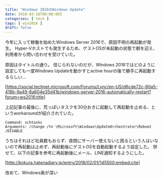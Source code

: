 ```yaml
---
title: "Windows 2016のWindows Update"
date: 2018-03-16T00:00:00Z
categories: [ tech ]
tags: [ win2016 ]
draft: false
---
```


今年に入って稼働を始めたWindows Server 2016で、原因不明の再起動が発生。
Hyper-Vホストでも発生するため、ゲストOSが未起動の状態で朝を迎え、利用者から問い合わせを受けていた。

原因はタイトルの通り。
信じられないのだが、Windows 2016ではどのように設定しても一度Windows Updateを動かすとactive hourの後で勝手に再起動するらしい...

[https://social.technet.microsoft.com/Forums/Lync/en-US/d6cde72c-80a5-418b-9a49-8a604e35d41b/windows-server-2016-automatically-restart?forum=ws2016:title]

上記記事の最後に、荒っぽいタスクを30分おきに起動して再起動を止める、というworkaroundが紹介されていた。
```
Command: schtasks
Arguments: /change /tn \Microsoft\Windows\UpdateOrchestrator\Reboot /DISABLE
```

うちはそれほど社員数もおらず、夜間にサーバー使えないと困るという人はいないので再起動は止めず、再起動後にゲストOSを自動起動するよう設定した。
併せて、以下の記事を参考に再起動後にメール、LINE通知するようにした。

[http://kokura.hatenadiary.jp/entry/2018/02/01/145500:embed:cite]

改めて、Windows奥が深い
